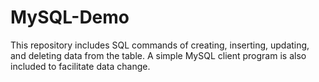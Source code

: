 # MySQL-Demo
This repository includes SQL commands of creating, inserting, updating, and deleting data from the table. A simple MySQL client program is also included to facilitate data change.
